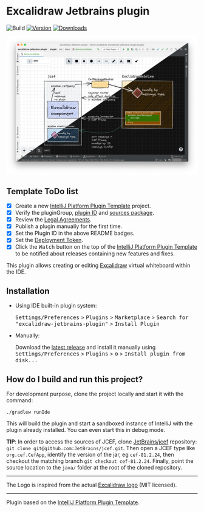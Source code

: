 # Excalidraw Jetbrains plugin

![Build](https://github.com/bric3/excalidraw-jetbrains-plugin/workflows/Build/badge.svg)
[![Version](https://img.shields.io/jetbrains/plugin/v/17096.svg)](https://plugins.jetbrains.com/plugin/17096)
[![Downloads](https://img.shields.io/jetbrains/plugin/d/17096.svg)](https://plugins.jetbrains.com/plugin/17096)
                
![screenshot](./excalidraw-for-jetbrains.png)

## Template ToDo list
- [x] Create a new [IntelliJ Platform Plugin Template][template] project.
- [x] Verify the pluginGroup, [plugin ID](/src/main/resources/META-INF/plugin.xml) and [sources package](/src/main/kotlin).
- [x] Review the [Legal Agreements](https://plugins.jetbrains.com/docs/marketplace/legal-agreements.html).
- [x] Publish a plugin manually for the first time.
- [x] Set the Plugin ID in the above README badges.
- [x] Set the [Deployment Token](https://plugins.jetbrains.com/docs/marketplace/plugin-upload.html).
- [x] Click the <kbd>Watch</kbd> button on the top of the [IntelliJ Platform Plugin Template][template] to be notified about releases containing new features and fixes.

<!-- Plugin description -->
This plugin allows creating or editing [Excalidraw](https://excalidraw.com/)
virtual whiteboard within the IDE.
<!-- Plugin description end -->

## Installation

- Using IDE built-in plugin system:
  
  <kbd>Settings/Preferences</kbd> > <kbd>Plugins</kbd> > <kbd>Marketplace</kbd> > <kbd>Search for "excalidraw-jetbrains-plugin"</kbd> >
  <kbd>Install Plugin</kbd>
  
- Manually:

  Download the [latest release](https://github.com/bric3/excalidraw-jetbrains-plugin/releases/latest) and install it manually using
  <kbd>Settings/Preferences</kbd> > <kbd>Plugins</kbd> > <kbd>⚙️</kbd> > <kbd>Install plugin from disk...</kbd>


## How do I build and run this project?

For development purpose, clone the project locally and start it with 
the command:

```
./gradlew runIde
```

This will build the plugin and start a sandboxed instance of IntelliJ with 
the plugin already installed. You can even start this in debug mode.


**TIP**: In order to access the sources of JCEF, clone [JetBrains/jcef](https://github.com/JetBrains/jcef) repository: 
`git clone git@github.com:JetBrains/jcef.git`. Then open a JCEF type 
like `org.cef.CefApp`, identify the version of the jar, eg `cef-81.2.24`,
then checkout the matching branch `git checkout cef-81.2.24`. Finally,
point the source location to the `java/` folder at the root of the cloned
repository.

----
The Logo is inspired from the actual [Excalidraw logo](https://github.com/excalidraw/excalidraw-logo/blob/afabcf3f9f5e12d6b1574bc7abd5d63466744155/logo256.svg) (MIT licensed).

----
Plugin based on the [IntelliJ Platform Plugin Template][template].

[template]: https://github.com/JetBrains/intellij-platform-plugin-template
